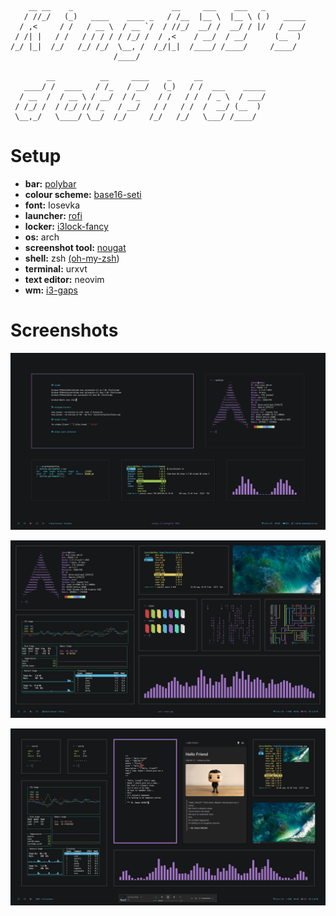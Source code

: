 ```
    __ __    _                      __     ___    ___   _         
   / //_/   (_)   ____    ____ _   / /__  |__ \  |__ \ ( )   _____
  / ,<     / /   / __ \  / __ `/  / //_/  __/ /  __/ / |/   / ___/
 / /| |   / /   / / / / / /_/ /  / ,<    / __/  / __/      (__  )
/_/ |_|  /_/   /_/ /_/  \__, /  /_/|_|  /____/ /____/     /____/  
                       /____/                                     

        __          __     ____    _     __              
   ____/ /  ____   / /_   / __/   (_)   / /  ___    _____
  / __  /  / __ \ / __/  / /_    / /   / /  / _ \  / ___/
 / /_/ /  / /_/ // /_   / __/   / /   / /  /  __/ (__  )
 \__,_/   \____/ \__/  /_/     /_/   /_/   \___/ /____/  

```

# Setup

* **bar:** [polybar](https://github.com/jaagr/polybar)
* **colour scheme:** [base16-seti](https://github.com/chriskempson/base16-xresources/blob/master/xresources/base16-seti-256.Xresources)
* **font:** Iosevka
* **launcher:** [rofi](https://github.com/DaveDavenport/rofi)
* **locker:** [i3lock-fancy](https://github.com/meskarune/i3lock-fancy)
* **os:** arch
* **screenshot tool:** [nougat](https://github.com/Sweets/nougat)
* **shell:** zsh [(oh-my-zsh](https://github.com/robbyrussell/oh-my-zsh))
* **terminal:** urxvt
* **text editor:** neovim
* **wm:** [i3-gaps](https://github.com/Airblader/i3)

# Screenshots

![](screenshot.png)

![](screenshot2.png)

![](screenshot3.png)
